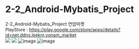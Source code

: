 # 2-2_Android-Mybatis_Project <br>
2-2_Android-Mybatis_Project 연암마켓<br>
PlayStore : https://play.google.com/store/apps/details?id=net.ddns.leekm.yonam_market<br>
<img src="https://play-lh.googleusercontent.com/bof4ugI1UlgTWsEcYVwnDJ0cDjXphk7ntMOzb4vTo8G8oK5iiDuDPn9xnETiKbroVw=w1920-h937-rw" />
<img src="https://play-lh.googleusercontent.com/c1rSmUR6U1ULToFJWmXfKKasHwCAo5QJqk9kdgy1s6UlMq-tGKDN38x6uECiSE5dvbvX=w1920-h937-rw" />
![image](https://user-images.githubusercontent.com/42348176/100568351-5b583c00-330e-11eb-9bf6-563e8edffab3.png)
![image](https://user-images.githubusercontent.com/42348176/100568500-b4c06b00-330e-11eb-8dec-154b249e3c7a.png)
